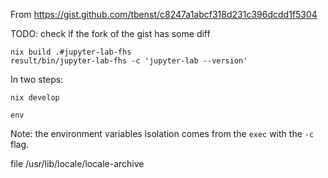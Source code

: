 


From https://gist.github.com/tbenst/c8247a1abcf318d231c396dcdd1f5304

TODO: check if the fork of the gist has some diff


```
nix build .#jupyter-lab-fhs
result/bin/jupyter-lab-fhs -c 'jupyter-lab --version'
```

In two steps:

```
nix develop
```

```
env
```

Note: the environment variables isolation comes from the `exec` with the `-c` flag.

file /usr/lib/locale/locale-archive

